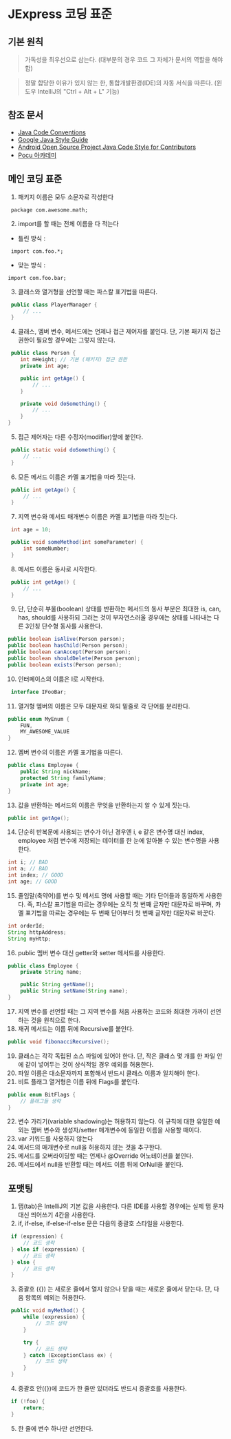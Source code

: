 # JExpress 코딩 표준

## 기본 원칙

> 가독성을 최우선으로 삼는다. (대부분의 경우 코드 그 자체가 문서의 역할을 해야 함)

> 정말 합당한 이유가 있지 않는 한, 통합개발환경(IDE)의 자동 서식을 따른다. (윈도우 IntelliJ의 "Ctrl + Alt + L" 기능)

## 참조 문서 
- [Java Code Conventions](https://www.oracle.com/technetwork/java/codeconventions-150003.pdf)
- [Google Java Style Guide](https://source.android.com/docs/setup/contribute/code-style?hl=ko)
- [Android Open Source Project Java Code Style for Contributors](https://google.github.io/styleguide/javaguide.html)
- [Pocu 아카데미](https://docs.popekim.com/ko/coding-standards/pocu-java)

## 메인 코딩 표준

1. 패키지 이름은 모두 소문자로 작성한다
```shell
 package com.awesome.math;
```
2. import를 할 때는 전체 이름을 다 적는다<br>

- 틀린 방식 :
```shell
 import com.foo.*;
```
- 맞는 방식 :
```shell
import com.foo.bar;
```
3. 클래스와 열거형을 선언할 때는 파스칼 표기법을 따른다.
```java
 public class PlayerManager {
     // ...
 }
```
4. 클래스, 멤버 변수, 메서드에는 언제나 접근 제어자를 붙인다. 단, 기본 패키지 접근 권한이 필요할 경우에는 그렇지 않는다.
```java
 public class Person {
    int mHeight; // 기본 (패키지) 접근 권한
    private int age;

    public int getAge() {
        // ...
    }

    private void doSomething() {
        // ...
    }
}
```
5. 접근 제어자는 다른 수정자(modifier)앞에 붙인다.
```java
 public static void doSomething() {
     // ...
 }
```
6. 모든 메서드 이름은 카멜 표기법을 따라 짓는다.
```java
 public int getAge() {
     // ...
 }
```
7. 지역 변수와 메서드 매개변수 이름은 카멜 표기법을 따라 짓는다.
```java
 int age = 10;

 public void someMethod(int someParameter) {
     int someNumber;
 }
```
8. 메서드 이름은 동사로 시작한다.
```java
 public int getAge() {
     // ...
 }
```
9. 단, 단순히 부울(boolean) 상태를 반환하는 메서드의 동사 부분은 최대한 is, can, has, should를 사용하되 그러는 것이 부자연스러울 경우에는 상태를 나타내는 다른 3인칭 단수형 동사를 사용한다.
```java
public boolean isAlive(Person person);
public boolean hasChild(Person person);
public boolean canAccept(Person person);
public boolean shouldDelete(Person person);
public boolean exists(Person person);
```
10. 인터페이스의 이름은 I로 시작한다.
```java
 interface IFooBar;
```
11. 열거형 멤버의 이름은 모두 대문자로 하되 밑줄로 각 단어를 분리한다.
```java
public enum MyEnum {
    FUN,
    MY_AWESOME_VALUE
}
```
12. 멤버 변수의 이름은 카멜 표기법을 따른다.
```java
public class Employee {
    public String nickName;
    protected String familyName;
    private int age;
}
```
13. 값을 반환하는 메서드의 이름은 무엇을 반환하는지 알 수 있게 짓는다.
```java
public int getAge();
```
14. 단순히 반복문에 사용되는 변수가 아닌 경우엔 i, e 같은 변수명 대신 index, employee 처럼 변수에 저장되는 데이터를 한 눈에 알아볼 수 있는 변수명을 사용한다.
```java
int i; // BAD
int a; // BAD
int index; // GOOD
int age; // GOOD
```
15. 줄임말(축약어)를 변수 및 메서드 명에 사용할 때는 기타 단어들과 동일하게 사용한다. 즉, 파스칼 표기법을 따르는 경우에는 오직 첫 번째 글자만 대문자로 바꾸며, 카멜 표기법을 따르는 경우에는 두 번째 단어부터 첫 번째 글자만 대문자로 바꾼다.
```java
int orderId;
String httpAddress;
String myHttp;
```
16. public 멤버 변수 대신 getter와 setter 메서드를 사용한다.
```java
public class Employee {
    private String name;

    public String getName();
    public String setName(String name);
}
```
17. 지역 변수를 선언할 때는 그 지역 변수를 처음 사용하는 코드와 최대한 가까이 선언하는 것을 원칙으로 한다.
18. 재귀 메서드는 이름 뒤에 Recursive를 붙인다.
```java
public void fibonacciRecursive();
```
19. 클래스는 각각 독립된 소스 파일에 있어야 한다. 단, 작은 클래스 몇 개를 한 파일 안에 같이 넣어두는 것이 상식적일 경우 예외를 허용한다.
20. 파일 이름은 대소문자까지 포함해서 반드시 클래스 이름과 일치해야 한다.
21. 비트 플래그 열거형은 이름 뒤에 Flags를 붙인다.
```java
public enum BitFlags {
    // 플래그들 생략
}
```
22. 변수 가리기(variable shadowing)는 허용하지 않는다. 이 규칙에 대한 유일한 예외는 멤버 변수와 생성자/setter 매개변수에 동일한 이름을 사용할 때이다.
23. var 키워드를 사용하지 않는다
24. 메서드의 매개변수로 null을 허용하지 않는 것을 추구한다.
25. 메서드를 오버라이딩할 때는 언제나 @Override 어노테이션을 붙인다.
26. 메서드에서 null을 반환할 때는 메서드 이름 뒤에 OrNull을 붙인다.

## 포맷팅
1. 탭(tab)은 IntelliJ의 기본 값을 사용한다. 다른 IDE를 사용할 경우에는 실제 탭 문자 대신 띄어쓰기 4칸을 사용한다.
2. if, if-else, if-else-if-else 문은 다음의 중괄호 스타일을 사용한다.
```java
 if (expression) {
     // 코드 생략
 } else if (expression) {
     // 코드 생략
 } else {
     // 코드 생략
 }
 ```
3. 중괄호 ({}) 는 새로운 줄에서 열지 않으나 닫을 때는 새로운 줄에서 닫는다. 단, 다음 항목의 예외는 허용한다.
```java
 public void myMethod() {
     while (expression) {
         // 코드 생략
     }

     try {
         // 코드 생략
     } catch (ExceptionClass ex) {
         // 코드 생략
     }
 }
```
4. 중괄호 안({})에 코드가 한 줄만 있더라도 반드시 중괄호를 사용한다.
```java
 if (!foo) {
     return;
 }
```
5. 한 줄에 변수 하나만 선언한다.